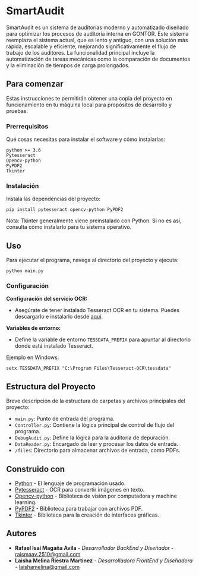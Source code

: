 # SmartAudit

SmartAudit es un sistema de auditorías moderno y automatizado diseñado para optimizar los procesos de auditoría interna en GONTOR. Este sistema reemplaza el sistema actual, que es lento y antiguo, con una solución más rápida, escalable y eficiente, mejorando significativamente el flujo de trabajo de los auditores. La funcionalidad principal incluye la automatización de tareas mecánicas como la comparación de documentos y la eliminación de tiempos de carga prolongados.

## Para comenzar

Estas instrucciones te permitirán obtener una copia del proyecto en funcionamiento en tu máquina local para propósitos de desarrollo y pruebas.

### Prerrequisitos

Qué cosas necesitas para instalar el software y cómo instalarlas:

```
python >= 3.6
Pytesseract
Opencv-python
PyPDF2
Tkinter
```

### Instalación

Instala las dependencias del proyecto:

```
pip install pytesseract opencv-python PyPDF2
```

Nota: Tkinter generalmente viene preinstalado con Python. Si no es así, consulta cómo instalarlo para tu sistema operativo.

## Uso

Para ejecutar el programa, navega al directorio del proyecto y ejecuta:

```
python main.py
```

### Configuración

**Configuración del servicio OCR:**

- Asegúrate de tener instalado Tesseract OCR en tu sistema. Puedes descargarlo e instalarlo desde [aquí](https://github.com/tesseract-ocr/tesseract).

**Variables de entorno:**

- Define la variable de entorno `TESSDATA_PREFIX` para apuntar al directorio donde está instalado Tesseract.

Ejemplo en Windows:

```
setx TESSDATA_PREFIX "C:\Program Files\Tesseract-OCR\tessdata"
```

## Estructura del Proyecto

Breve descripción de la estructura de carpetas y archivos principales del proyecto:

- `main.py`: Punto de entrada del programa.
- `Controller.py`: Contiene la lógica principal de control de flujo del programa.
- `DebugAudit.py`: Define la lógica para la auditoría de depuración.
- `DataReader.py`: Encargado de leer y procesar los datos de entrada.
- `/files`: Directorio para almacenar archivos de entrada, como PDFs.

## Construido con

* [Python](https://www.python.org/) - El lenguaje de programación usado.
* [Pytesseract](https://pypi.org/project/pytesseract/) - OCR para convertir imágenes en texto.
* [Opencv-python](https://pypi.org/project/opencv-python/) - Biblioteca de visión por computadora y machine learning.
* [PyPDF2](https://pypi.org/project/PyPDF2/) - Biblioteca para trabajar con archivos PDF.
* [Tkinter](https://docs.python.org/3/library/tk.html) - Biblioteca para la creación de interfaces gráficas.

## Autores

* **Rafael Isaí Magaña Avila** - *Desarrollador BackEnd y Diseñador* - [raismaav.2510@gmail.com](mailto:raismaav.2510@gmail.com)
* **Laisha Melina Riestra Martinez** - *Desarrolladora FrontEnd y Diseñadora* - [laishamelina@gmail.com](mailto:laishamelina@gmail.com)


